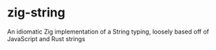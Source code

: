 # zig-string
An idiomatic Zig implementation of a String typing, loosely based off of JavaScript and Rust strings
